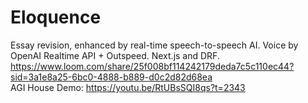 # Eloquence
Essay revision, enhanced by real-time speech-to-speech AI. Voice by OpenAI Realtime API + Outspeed. Next.js and DRF.
https://www.loom.com/share/25f008bf114242179deda7c5c110ec44?sid=3a1e8a25-6bc0-4888-b889-d0c2d82d68ea  
AGI House Demo: https://youtu.be/RtUBsSQI8qs?t=2343
